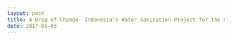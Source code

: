 ```yaml
---
layout: post
title: A Drop of Change- Indonesia’s Water Sanitation Project for the People of Tajinan
date: 2017-05-05
---
```


